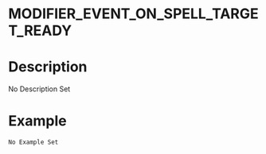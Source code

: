 # MODIFIER_EVENT_ON_SPELL_TARGET_READY
# Description
No Description Set
# Example
```No Example Set```
